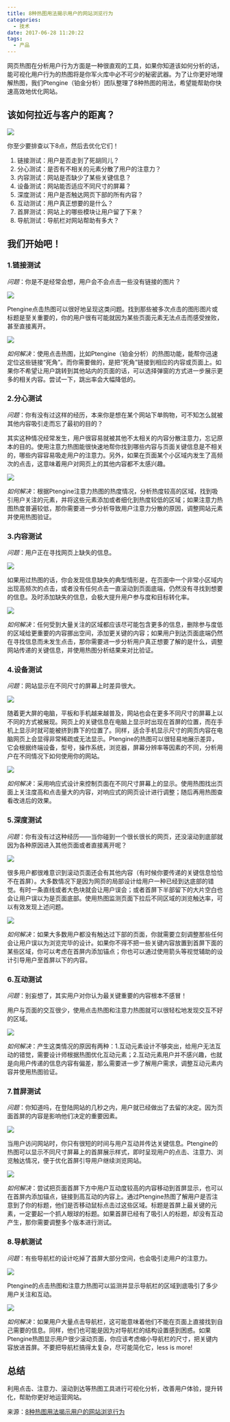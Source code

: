 ```yaml
---
title: 8种热图用法揭示用户的网站浏览行为
categories:
  - 技术
date: 2017-06-28 11:20:22
tags:
  - 产品
---
```


网页热图在分析用户行为方面是一种很直观的工具，如果你知道该如何分析的话，能可视化用户行为的热图将是你军火库中必不可少的秘密武器。为了让你更好地理解热图，我们Ptengine（铂金分析）团队整理了8种热图的用法，希望能帮助你快速高效地优化网站。

## 该如何拉近与客户的距离？

![](http://pics.naaln.com/blog/2019-01-14-031934.jpg)

你至少要排查以下8点，然后去优化它们！

1.  链接测试：用户是否走到了死胡同儿？
2.  分心测试：是否有不相关的元素分散了用户的注意力？
3.  内容测试：网站是否缺少了某些关键信息？
4.  设备测试：网站能否适应不同尺寸的屏幕？
5.  深度测试：用户是否触达网页下部的所有内容？
6.  互动测试：用户真正想要的是什么？
7.  首屏测试：网站上的哪些模块让用户留了下来？
8.  导航测试：导航栏对网站帮助有多大？

## 我们开始吧！

### 1.链接测试

*问题*：你是不是经常会想，用户会不会点击一些没有链接的图片？

![](http://pics.naaln.com/blog/2019-01-14-031935.jpg)

Ptengine点击热图可以很好地呈现这类问题。找到那些被多次点击的图形图片或标题是至关重要的，你的用户很有可能就因为某些页面元素无法点击而感受挫败，甚至直接离开。

![](http://pics.naaln.com/blog/2019-01-14-031936.jpg)

*如何解决*：使用点击热图，比如Ptengine（铂金分析）的热图功能，能帮你迅速定位这些链接“死角”。而你需要做的，是把“死角”链接到相应的内容或页面上。如果你不希望让用户跳转到其他站内的页面的话，可以选择弹窗的方式进一步展示更多的相关内容。尝试一下，跳出率会大幅降低的。

### 2.分心测试

*问题*：你有没有过这样的经历，本来你是想在某个网站下单购物，可不知怎么就被其他内容吸引走而忘了最初的目的？

其实这种情况经常发生，用户很容易就被其他不太相关的内容分散注意力，忘记原本的目的。使用注意力热图能很快速地帮你找到哪些内容与页面关键信息是不相关的，哪些内容容易吸走用户的注意力。另外，如果在页面某个小区域内发生了高频次的点击，这意味着用户对网页上的其他内容都不太感兴趣。

![](http://pics.naaln.com/blog/2019-01-14-031937.jpg)

*如何解决*：根据Ptengine注意力热图的热度情况，分析热度较高的区域，找到吸引用户关注的元素，并将这些元素添加或者细化到热度较低的区域；如果注意力热图热度普遍较低，那你需要进一步分析导致用户注意力分散的原因，调整网站元素并使用热图验证。

### 3.内容测试

*问题*：用户正在寻找网页上缺失的信息。

![](http://pics.naaln.com/blog/2019-01-14-031938.jpg)

如果用过热图的话，你会发现信息缺失的典型情形是，在页面中一个非常小区域内出现高频次的点击，或者没有任何点击一直滚动到页面底端，仍然没有寻找到想要的信息。及时添加缺失的信息，会极大提升用户参与度和目标转化率。

![](http://pics.naaln.com/blog/2019-01-14-031939.jpg)

*如何解决*：任何受到大量关注的区域都应该尽可能包含更多的信息，删除参与度低的区域给更重要的内容挪出空间，添加更关键的内容；如果用户到达页面底端仍然在寻找信息而未发生点击，那你需要进一步分析用户真正想要了解的是什么，调整网站传递的关键信息，并使用热图分析结果来对比验证。

### 4.设备测试

*问题*：网站显示在不同尺寸的屏幕上时差异很大。

![](http://pics.naaln.com/blog/2019-01-14-31940.jpg)

随着更大屏的电脑，平板和手机越来越普及，网站也会在更多不同尺寸的屏幕上以不同的方式被展现。网页上的关键信息在电脑上显示时出现在首屏的位置，而在手机上显示时就可能被挤到靠下的位置了。同样，适合手机显示尺寸的网页内容在电脑网页上会显得非常稀疏或无法显示。Ptengine的热图可以很轻易地展示差异，它会根据终端设备，型号，操作系统，浏览器，屏幕分辨率等因素的不同，分析用户在不同情况下如何使用你的网站。

![](http://pics.naaln.com/blog/2019-01-14-031940.jpg)

*如何解决*：采用响应式设计来控制页面在不同尺寸屏幕上的显示。使用热图找出页面上关注度高和点击量大的内容，对响应式的网页设计进行调整；随后再用热图查看改进后的效果。

### 5.深度测试

*问题*：你有没有过这种经历——当你碰到一个很长很长的网页，还没滚动到底部就因为各种原因进入其他页面或者直接离开呢？

![](http://pics.naaln.com/blog/2019-01-14-031941.jpg)

很多用户都很难意识到滚动页面还会有其他内容（有时候你要传递的关键信息恰恰不在首屏）。大多数情况下是因为网页的局部设计给用户一种已经到达底部的错觉。有时一条直线或者大色块就会让用户误会；或者首屏下半部留下的大片空白也会让用户误以为是页面底部。使用热图监测页面下拉后不同区域的浏览触达率，可以有效发现上述问题。

![](http://pics.naaln.com/blog/2019-01-14-031942.jpg)

*如何解决*：如果大多数用户都没有触达过下部的页面，你就需要立刻调整那些任何会让用户误以为浏览完毕的设计。如果你不得不把一些关键内容放置到首屏下面的某些区域，你可以考虑在首屏内添加锚点；你也可以通过使用箭头等视觉辅助的设计引导用户至首屏以下的内容。

### 6.互动测试

*问题*：别妄想了，其实用户对你认为最关键重要的内容根本不感冒！

用户与页面的交互很少，使用点击热图和注意力热图就可以很轻松地发现交互不好的区域。

![](http://pics.naaln.com/blog/2019-01-14-031941.jpg)

*如何解决*：产生这类情况的原因有两种：1.互动元素设计不够突出，给用户无法互动的错觉，需要设计师根据热图优化互动元素；2.互动元素用户并不感兴趣，也就是向用户传递的信息内容有偏差，那么需要进一步了解用户需求，调整互动元素内容并使用热图验证。

### 7.首屏测试

*问题*：你知道吗，在登陆网站的几秒之内，用户就已经做出了去留的决定。因为页面首屏的内容是影响他们决定的重要因素。

![](http://pics.naaln.com/blog/2019-01-14-031941.jpg)

当用户访问网站时，你只有很短的时间与用户互动并传达关键信息。Ptengine的热图可以显示不同尺寸屏幕上的首屏展示样式，即时呈现用户的点击、注意力、浏览触达情况，便于优化首屏引导用户继续浏览网站。

![](http://pics.naaln.com/blog/2019-01-14-031944.jpg)

*如何解决*：尝试把页面首屏下方中用户互动度较高的内容移动到首屏显示，也可以在首屏内添加锚点，链接到高互动的内容上。通过Ptengine热图了解用户是否注意到了你的标题，他们是否移动鼠标点击过这些区域。标题是首屏上最关键的元素，一定要起一个抓人眼球的标题。如果首屏已经有了吸引人的标题，却没有互动产生，那你需要调整多个版本进行测试。

### 8.导航测试

*问题*：有些导航栏的设计吃掉了首屏大部分空间，也会吸引走用户的注意力。

![](http://pics.naaln.com/blog/2019-01-14-031945.jpg)

Ptengine的点击热图和注意力热图可以监测并显示导航栏的区域到底吸引了多少用户关注和互动。

![](http://pics.naaln.com/blog/2019-01-14-031945.jpg)

*如何解决*：如果用户大量点击导航栏，这可能意味着他们不能在页面上直接找到自己需要的信息。同样，他们也可能是因为对导航栏的结构设置感到困惑。如果Ptengine热图显示用户很少滚动页面，你应该考虑缩小导航栏的尺寸，把关键内容放进首屏。不要把导航栏搞得太复杂，尽可能简化它，less is more!

## 总结

利用点击、注意力、滚动到达等热图工具进行可视化分析，改善用户体验，提升转化，帮助你更好地运营网站。

来源：[8种热图用法揭示用户的网站浏览行为](http://blog.ptmind.com/8%E7%A7%8D%E7%83%AD%E5%9B%BE%E7%94%A8%E6%B3%95%E6%8F%AD%E7%A4%BA%E7%94%A8%E6%88%B7%E7%9A%84%E7%BD%91%E7%AB%99%E6%B5%8F%E8%A7%88%E8%A1%8C%E4%B8%BA/)
